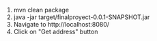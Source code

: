 1. mvn clean package
2. java -jar target/finalproyect-0.0.1-SNAPSHOT.jar
3. Navigate to http://localhost:8080/
4. Click on "Get address" button

